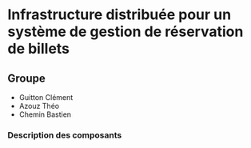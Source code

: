 # Infrastructure distribuée pour un système de gestion de réservation de billets

## Groupe

- Guitton Clément
- Azouz Théo
- Chemin Bastien

### Description des composants
